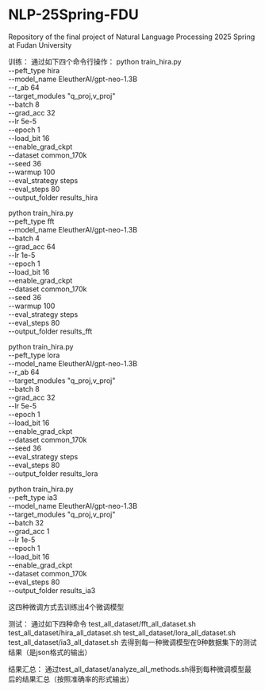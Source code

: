 # NLP-25Spring-FDU
Repository of the final project of Natural Language Processing 2025 Spring at Fudan University

训练：
通过如下四个命令行操作：
python train_hira.py \
    --peft_type hira \
    --model_name EleutherAI/gpt-neo-1.3B \
    --r_ab 64 \
    --target_modules "q_proj,v_proj" \
    --batch 8 \
    --grad_acc 32 \
    --lr 5e-5 \
    --epoch 1 \
    --load_bit 16 \
    --enable_grad_ckpt \
    --dataset common_170k \
    --seed 36 \
    --warmup 100 \
    --eval_strategy steps \
    --eval_steps 80 \
    --output_folder results_hira


python train_hira.py \
    --peft_type fft \
    --model_name EleutherAI/gpt-neo-1.3B \
    --batch 4 \
    --grad_acc 64 \
    --lr 1e-5 \
    --epoch 1 \
    --load_bit 16 \
    --enable_grad_ckpt \
    --dataset common_170k \
    --seed 36 \
    --warmup 100 \
    --eval_strategy steps \
    --eval_steps 80 \
    --output_folder results_fft


python train_hira.py \
    --peft_type lora \
    --model_name EleutherAI/gpt-neo-1.3B \
    --r_ab 64 \
    --target_modules "q_proj,v_proj" \
    --batch 8 \
    --grad_acc 32 \
    --lr 5e-5 \
    --epoch 1 \
    --load_bit 16 \
    --enable_grad_ckpt \
    --dataset common_170k \
    --seed 36 \
    --eval_strategy steps \
    --eval_steps 80 \
    --output_folder results_lora


python train_hira.py \
    --peft_type ia3 \
    --model_name EleutherAI/gpt-neo-1.3B \
    --target_modules "q_proj,v_proj" \
    --batch 32 \
    --grad_acc 1 \
    --lr 1e-5 \
    --epoch 1 \
    --load_bit 16 \
    --enable_grad_ckpt \
    --dataset common_170k \
    --eval_steps 80 \
    --output_folder results_ia3

这四种微调方式去训练出4个微调模型



测试：
通过如下四种命令
test_all_dataset/fft_all_dataset.sh
test_all_dataset/hira_all_dataset.sh
test_all_dataset/lora_all_dataset.sh
test_all_dataset/ia3_all_dataset.sh
去得到每一种微调模型在9种数据集下的测试结果（是json格式的输出）

结果汇总：
通过test_all_dataset/analyze_all_methods.sh得到每种微调模型最后的结果汇总（按照准确率的形式输出）

